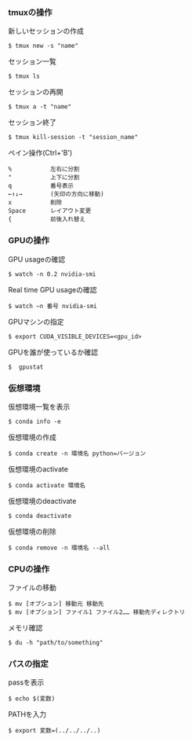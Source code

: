 ### tmuxの操作

新しいセッションの作成
```
$ tmux new -s "name"
```
セッション一覧
```
$ tmux ls
```
セッションの再開
```
$ tmux a -t "name"
```
セッション終了
```
$ tmux kill-session -t "session_name"
```

ペイン操作(Ctrl+'B')
```
%           左右に分割
"           上下に分割
q           番号表示
←↑↓→        (矢印の方向に移動)
x           削除
Space       レイアウト変更
{           前後入れ替え
```


### GPUの操作

GPU usageの確認
```
$ watch -n 0.2 nvidia-smi
```
Real time GPU usageの確認
```
$ watch –n 番号 nvidia-smi
```
GPUマシンの指定
```
$ export CUDA_VISIBLE_DEVICES=<gpu_id> 
```
GPUを誰が使っているか確認
```
$  gpustat
```

### 仮想環境

仮想環境一覧を表示
```
$ conda info -e
```
仮想環境の作成
```
$ conda create -n 環境名 python=バージョン
```
仮想環境のactivate
```
$ conda activate 環境名
```
仮想環境のdeactivate
```
$ conda deactivate
```
仮想環境の削除
```
$ conda remove -n 環境名 --all
```

### CPUの操作

ファイルの移動
```
$ mv [オプション] 移動元 移動先
$ mv [オプション] ファイル1 ファイル2…… 移動先ディレクトリ
```

メモリ確認
```
$ du -h "path/to/something"
```

### パスの指定

passを表示
```
$ echo $(変数)
```
PATHを入力
```
$ export 変数=(../../../..)
```
